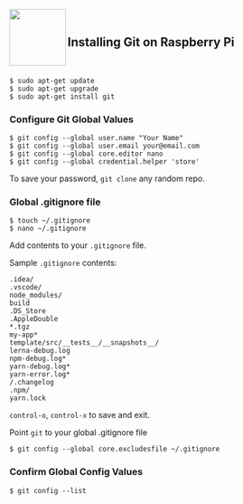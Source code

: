<a href="https://git-scm.com"><img src="https://git-scm.com/images/logo@2x.png" align="left" width="100px"></a>

<br>

## Installing Git on Raspberry Pi

<br>

```
$ sudo apt-get update
$ sudo apt-get upgrade
$ sudo apt-get install git
```

### Configure Git Global Values

```
$ git config --global user.name "Your Name"
$ git config --global user.email your@email.com
$ git config --global core.editor nano
$ git config --global credential.helper 'store'
```

To save your password, `git clone` any random repo.

### Global .gitignore file

```
$ touch ~/.gitignore
$ nano ~/.gitignore
```

Add contents to your `.gitignore` file.

Sample `.gitignore` contents:

```
.idea/
.vscode/
node_modules/
build
.DS_Store
.AppleDouble
*.tgz
my-app*
template/src/__tests__/__snapshots__/
lerna-debug.log
npm-debug.log*
yarn-debug.log*
yarn-error.log*
/.changelog
.npm/
yarn.lock
```

`control-o`, `control-x` to save and exit.

Point `git` to your global .gitignore file

```
$ git config --global core.excludesfile ~/.gitignore
```

### Confirm Global Config Values

```
$ git config --list
```
